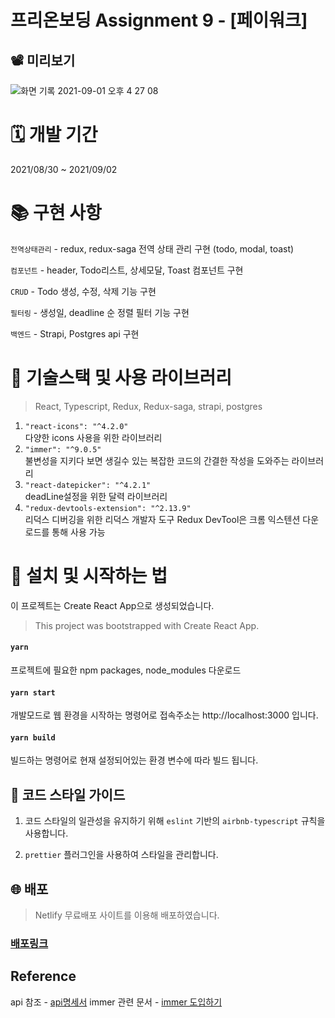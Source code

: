 # 프리온보딩 Assignment 9 - [페이워크]

## 📽 미리보기

![화면 기록 2021-09-01 오후 4 27 08](https://user-images.githubusercontent.com/61695175/131630609-a5219f9d-e53a-4aaa-9cc2-e13fea94cb8d.gif)

# 🗓 개발 기간

2021/08/30 ~ 2021/09/02

# 📚 구현 사항

`전역상태관리` -
redux, redux-saga 전역 상태 관리 구현
(todo, modal, toast)

`컴포넌트` -
header, Todo리스트, 상세모달, Toast 컴포넌트 구현

`CRUD` - Todo 생성, 수정, 삭제 기능 구현

`필터링` - 생성일, deadline 순 정렬 필터 기능 구현

`백엔드` - Strapi, Postgres api 구현

# 🔨 기술스택 및 사용 라이브러리

> React, Typescript, Redux, Redux-saga, strapi, postgres

1. `"react-icons": "^4.2.0"` <br/>
   다양한 icons 사용을 위한 라이브러리
2. `"immer": "^9.0.5"` <br/>
   불변성을 지키다 보면 생길수 있는 복잡한 코드의 간결한 작성을 도와주는 라이브러리
3. `"react-datepicker": "^4.2.1"` <br/>
   deadLine설정을 위한 달력 라이브러리
4. `"redux-devtools-extension": "^2.13.9"` <br/>
   리덕스 디버깅을 위한 리덕스 개발자 도구
   Redux DevTool은 크롬 익스텐션 다운로드를 통해 사용 가능

# 📱 설치 및 시작하는 법

이 프로젝트는 Create React App으로 생성되었습니다.

> This project was bootstrapped with Create React App.

#### `yarn`

프로젝트에 필요한 npm packages, node_modules 다운로드

#### `yarn start`

개발모드로 웹 환경을 시작하는 명령어로
접속주소는 http://localhost:3000 입니다.

#### `yarn build`

빌드하는 명령어로 현재 설정되어있는 환경 변수에 따라 빌드 됩니다.

## 💄 코드 스타일 가이드

1. 코드 스타일의 일관성을 유지하기 위해 `eslint` 기반의 `airbnb-typescript` 규칙을 사용합니다.

2. `prettier` 플러그인을 사용하여 스타일을 관리합니다.

## 🌐 배포

> Netlify 무료배포 사이트를 이용해 배포하였습니다.

### [배포링크](https://paywork-todo.netlify.app)

## Reference

api 참조 - [api명세서](https://noisy-vertebra-1b7.notion.site/Todolist-api-c4b7d3cf69a84ca3b6fa402198d2b634)
immer 관련 문서 - [immer 도입하기](https://velog.io/@sunhwa508/immer-%EB%8F%84%EC%9E%85%ED%95%98%EA%B8%B0)
